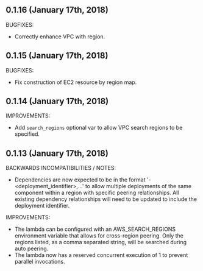 ## 0.1.16 (January 17th, 2018)

BUGFIXES:

* Correctly enhance VPC with region.

## 0.1.15 (January 17th, 2018)

BUGFIXES:

* Fix construction of EC2 resource by region map.

## 0.1.14 (January 17th, 2018)

IMPROVEMENTS:

* Add `search_regions` optional var to allow VPC search regions to be specified.

## 0.1.13 (January 17th, 2018)

BACKWARDS INCOMPATIBILITIES / NOTES:

* Dependencies are now expected to be in the format 
  '<component>-<deployment_identifier>,...' to allow multiple deployments of
  the same component within a region with specific peering relationships. All
  existing dependency relationships will need to be updated to include the
  deployment identifier.
  
IMPROVEMENTS:

* The lambda can be configured with an AWS_SEARCH_REGIONS environment variable
  that allows for cross-region peering. Only the regions listed, as a comma
  separated string, will be searched during auto peering.
* The lambda now has a reserved concurrent execution of 1 to prevent parallel
  invocations.
